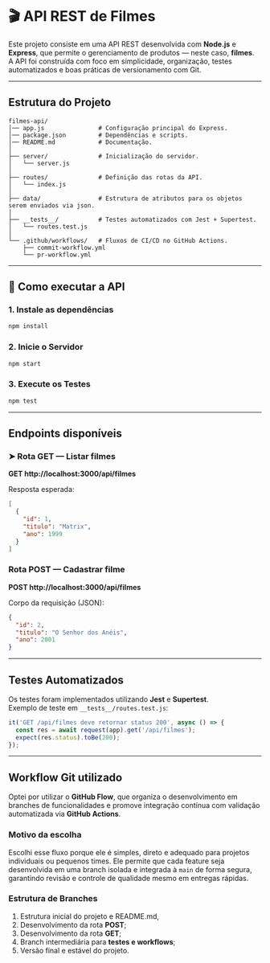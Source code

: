 # 🎬 API REST de Filmes

Este projeto consiste em uma API REST desenvolvida com **Node.js** e **Express**, que permite o gerenciamento de produtos — neste caso, **filmes**.  
A API foi construída com foco em simplicidade, organização, testes automatizados e boas práticas de versionamento com Git.

---

## Estrutura do Projeto
```
filmes-api/
│── app.js               # Configuração principal do Express.
│── package.json         # Dependências e scripts.
│── README.md            # Documentação.
│
├── server/              # Inicialização do servidor.
│   └── server.js
│
├── routes/              # Definição das rotas da API.
│   └── index.js
│
├── data/                # Estrutura de atributos para os objetos serem enviados via json.
│
├── __tests__/           # Testes automatizados com Jest + Supertest.
│   └── routes.test.js
│
└── .github/workflows/   # Fluxos de CI/CD no GitHub Actions.
    ├── commit-workflow.yml
    └── pr-workflow.yml
```

---

## 🚀 Como executar a API

### 1. Instale as dependências
```bash
npm install
```

### 2. Inicie o Servidor
```bash
npm start
```

### 3. Execute os Testes
```bash
npm test
```

---

## Endpoints disponíveis

### ➤ Rota GET — Listar filmes
**GET http://localhost:3000/api/filmes**

Resposta esperada:
```json
[
  {
    "id": 1,
    "titulo": "Matrix",
    "ano": 1999
  }
]
```

### Rota POST — Cadastrar filme
**POST http://localhost:3000/api/filmes**

Corpo da requisição (JSON):
```json
{
  "id": 2,
  "titulo": "O Senhor dos Anéis",
  "ano": 2001
}
```

---

## Testes Automatizados
Os testes foram implementados utilizando **Jest** e **Supertest**.  
Exemplo de teste em `__tests__/routes.test.js`:

```js
it('GET /api/filmes deve retornar status 200', async () => {
  const res = await request(app).get('/api/filmes');
  expect(res.status).toBe(200);
});
```

---

## Workflow Git utilizado
Optei por utilizar o **GitHub Flow**, que organiza o desenvolvimento em branches de funcionalidades e promove integração contínua com validação automatizada via **GitHub Actions**.

### Motivo da escolha
Escolhi esse fluxo porque ele é simples, direto e adequado para projetos individuais ou pequenos times. Ele permite que cada feature seja desenvolvida em uma branch isolada e integrada à `main` de forma segura, garantindo revisão e controle de qualidade mesmo em entregas rápidas.

### Estrutura de Branches
1. Estrutura inicial do projeto e README.md,
2. Desenvolvimento da rota **POST**;
3. Desenvolvimento da rota **GET**;
4. Branch intermediária para **testes e workflows**;
5. Versão final e estável do projeto.
